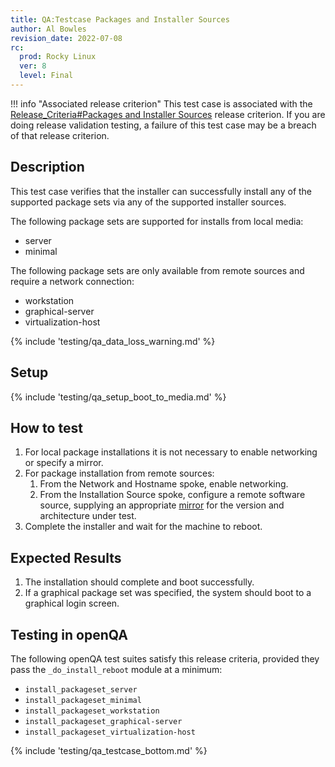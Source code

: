 ```yaml
---
title: QA:Testcase Packages and Installer Sources
author: Al Bowles
revision_date: 2022-07-08
rc:
  prod: Rocky Linux
  ver: 8
  level: Final
---
```


!!! info "Associated release criterion"
    This test case is associated with the [Release_Criteria#Packages and Installer Sources](9_release_criteria.md#packages-installer-sources) release criterion. If you are doing release validation testing, a failure of this test case may be a breach of that release criterion.

## Description
This test case verifies that the installer can successfully install any of the supported package sets via any of the supported installer sources.

The following package sets are supported for installs from local media:

- server
- minimal

The following package sets are only available from remote sources and require a network connection:

- workstation
- graphical-server
- virtualization-host

{% include 'testing/qa_data_loss_warning.md' %}

## Setup
{% include 'testing/qa_setup_boot_to_media.md' %}

## How to test
1. For local package installations it is not necessary to enable networking or specify a mirror.
1. For package installation from remote sources:
    1. From the Network and Hostname spoke, enable networking.
    1. From the Installation Source spoke, configure a remote software source, supplying an appropriate [mirror](https://mirrors.rockylinux.org) for the version and architecture under test.
1. Complete the installer and wait for the machine to reboot.

## Expected Results
1. The installation should complete and boot successfully.
1. If a graphical package set was specified, the system should boot to a graphical login screen.

## Testing in openQA
The following openQA test suites satisfy this release criteria, provided they pass the `_do_install_reboot` module at a minimum:

- `install_packageset_server`
- `install_packageset_minimal`
- `install_packageset_workstation`
- `install_packageset_graphical-server`
- `install_packageset_virtualization-host`

{% include 'testing/qa_testcase_bottom.md' %}
